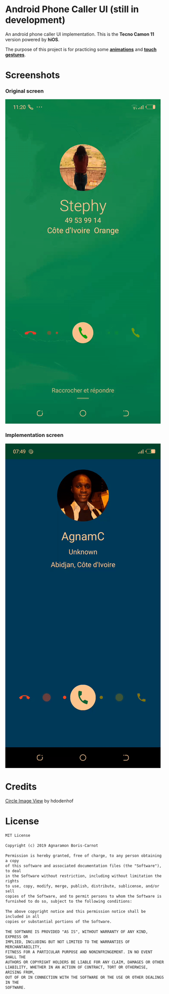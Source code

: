 # Android Phone Caller UI (still in development)
An android phone caller UI implementation. This is the **Tecno Camon 11** version powered by **hiOS**.

The purpose of this project is for practicing some **[animations](https://developer.android.com/training/animation/overview)** and **[touch gestures](https://developer.android.com/guide/input)**.

# Screenshots
### Original screen
![original](screenshots/original.gif)
### Implementation screen
![implementation](screenshots/implementation.gif)

# Credits
[Circle Image View](https://github.com/hdodenhof/CircleImageView) by hdodenhof

# License
```
MIT License

Copyright (c) 2019 Agnaramon Boris-Carnot

Permission is hereby granted, free of charge, to any person obtaining a copy
of this software and associated documentation files (the "Software"), to deal
in the Software without restriction, including without limitation the rights
to use, copy, modify, merge, publish, distribute, sublicense, and/or sell
copies of the Software, and to permit persons to whom the Software is
furnished to do so, subject to the following conditions:

The above copyright notice and this permission notice shall be included in all
copies or substantial portions of the Software.

THE SOFTWARE IS PROVIDED "AS IS", WITHOUT WARRANTY OF ANY KIND, EXPRESS OR
IMPLIED, INCLUDING BUT NOT LIMITED TO THE WARRANTIES OF MERCHANTABILITY,
FITNESS FOR A PARTICULAR PURPOSE AND NONINFRINGEMENT. IN NO EVENT SHALL THE
AUTHORS OR COPYRIGHT HOLDERS BE LIABLE FOR ANY CLAIM, DAMAGES OR OTHER
LIABILITY, WHETHER IN AN ACTION OF CONTRACT, TORT OR OTHERWISE, ARISING FROM,
OUT OF OR IN CONNECTION WITH THE SOFTWARE OR THE USE OR OTHER DEALINGS IN THE
SOFTWARE.
```
